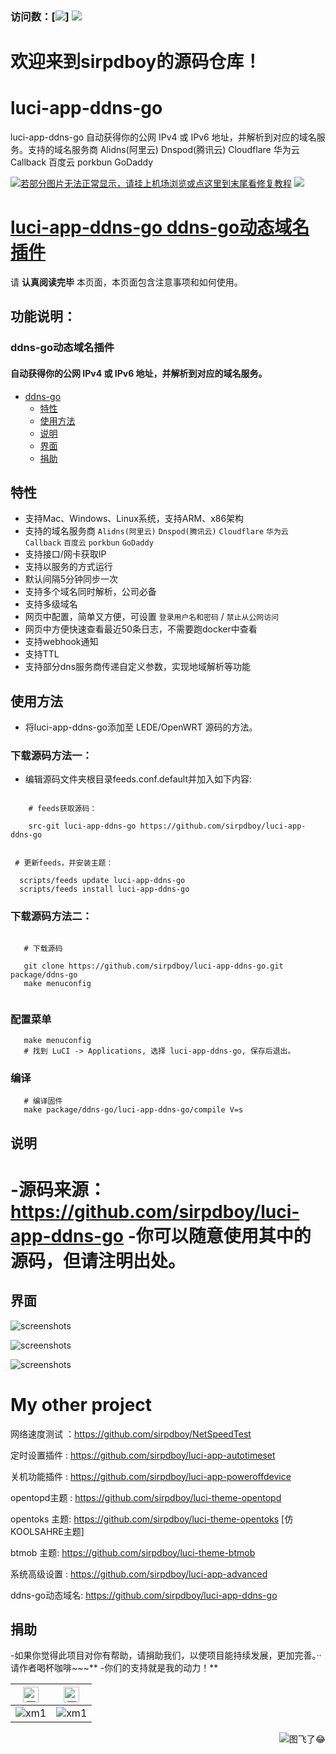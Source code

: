 ### 访问数：[![](https://visitor-badge.glitch.me/badge?page_id=sirpdboy-visitor-badge)] [![](https://img.shields.io/badge/TG群-点击加入-FFFFFF.svg)](https://t.me/joinchat/AAAAAEpRF88NfOK5vBXGBQ)

欢迎来到sirpdboy的源码仓库！
=
# luci-app-ddns-go

luci-app-ddns-go 自动获得你的公网 IPv4 或 IPv6 地址，并解析到对应的域名服务。支持的域名服务商 Alidns(阿里云) Dnspod(腾讯云) Cloudflare 华为云 Callback 百度云 porkbun GoDaddy

[![若部分图片无法正常显示，请挂上机场浏览或点这里到末尾看修复教程](https://visitor-badge.glitch.me/badge?page_id=sirpdboy-visitor-badge)](#解决-github-网页上图片显示失败的问题) [![](https://img.shields.io/badge/TG群-点击加入-FFFFFF.svg)](https://t.me/joinchat/AAAAAEpRF88NfOK5vBXGBQ)

[luci-app-ddns-go  ddns-go动态域名插件](https://github.com/sirpdboy/luci-app-ddns-go)
======================


请 **认真阅读完毕** 本页面，本页面包含注意事项和如何使用。

## 功能说明：

### ddns-go动态域名插件
#### 自动获得你的公网 IPv4 或 IPv6 地址，并解析到对应的域名服务。

<!-- TOC -->

- [ddns-go](#ddns-go)
  - [特性](#特性)
  - [使用方法](#使用方法)
  - [说明](#说明)
  - [界面](#界面)
  - [捐助](#捐助)

<!-- /TOC -->

## 特性

- 支持Mac、Windows、Linux系统，支持ARM、x86架构
- 支持的域名服务商 `Alidns(阿里云)` `Dnspod(腾讯云)` `Cloudflare` `华为云` `Callback` `百度云` `porkbun` `GoDaddy`
- 支持接口/网卡获取IP
- 支持以服务的方式运行
- 默认间隔5分钟同步一次
- 支持多个域名同时解析，公司必备
- 支持多级域名
- 网页中配置，简单又方便，可设置 `登录用户名和密码` / `禁止从公网访问`
- 网页中方便快速查看最近50条日志，不需要跑docker中查看
- 支持webhook通知
- 支持TTL
- 支持部分dns服务商传递自定义参数，实现地域解析等功能

## 使用方法

- 将luci-app-ddns-go添加至 LEDE/OpenWRT 源码的方法。

### 下载源码方法一：
- 编辑源码文件夹根目录feeds.conf.default并加入如下内容:

```Brach

    # feeds获取源码：
	
    src-git luci-app-ddns-go https://github.com/sirpdboy/luci-app-ddns-go
 ``` 
  ```Brach
  
   # 更新feeds，并安装主题：
   
    scripts/feeds update luci-app-ddns-go
	scripts/feeds install luci-app-ddns-go
 ``` 	

### 下载源码方法二：

 ```Brach
 
    # 下载源码
	
    git clone https://github.com/sirpdboy/luci-app-ddns-go.git package/ddns-go
    make menuconfig
	
 ``` 
### 配置菜单

 ```Brach
    make menuconfig
	# 找到 LuCI -> Applications, 选择 luci-app-ddns-go, 保存后退出。
 ``` 
 
### 编译

 ```Brach 
    # 编译固件
    make package/ddns-go/luci-app-ddns-go/compile V=s
 ```

## 说明

-源码来源：https://github.com/sirpdboy/luci-app-ddns-go
-你可以随意使用其中的源码，但请注明出处。
============================

## 界面

![screenshots](https://raw.githubusercontent.com/sirpdboy/openwrt/master/doc/ddnsgo1.jpg)

![screenshots](https://raw.githubusercontent.com/sirpdboy/openwrt/master/doc/ddnsgo2.jpg)

![screenshots](https://raw.githubusercontent.com/sirpdboy/openwrt/master/doc/ddnsgo3.jpg)


# My other project

网络速度测试 ：https://github.com/sirpdboy/NetSpeedTest

定时设置插件 : https://github.com/sirpdboy/luci-app-autotimeset

关机功能插件 : https://github.com/sirpdboy/luci-app-poweroffdevice

opentopd主题 : https://github.com/sirpdboy/luci-theme-opentopd

opentoks 主题: https://github.com/sirpdboy/luci-theme-opentoks [仿KOOLSAHRE主题]

btmob 主题: https://github.com/sirpdboy/luci-theme-btmob

系统高级设置 : https://github.com/sirpdboy/luci-app-advanced

ddns-go动态域名: https://github.com/sirpdboy/luci-app-ddns-go


## 捐助

-如果你觉得此项目对你有帮助，请捐助我们，以使项目能持续发展，更加完善。··请作者喝杯咖啡~~~**
-你们的支持就是我的动力！**

|     <img src="https://img.shields.io/badge/-支付宝-F5F5F5.svg" href="#赞助支持本项目-" height="25" alt="图飞了😂"/>  |  <img src="https://img.shields.io/badge/-微信-F5F5F5.svg" height="25" alt="图飞了😂" href="#赞助支持本项目-"/>  | 
| :-----------------: | :-------------: |
|![xm1](https://raw.githubusercontent.com/sirpdboy/openwrt/master/doc/支付宝.png) | ![xm1](https://raw.githubusercontent.com/sirpdboy/openwrt/master/doc/微信.png) |

<a href="#readme">
    <img src="https://img.shields.io/badge/-返回顶部-orange.svg" alt="图飞了😂" title="返回顶部" align="right"/>
</a>

